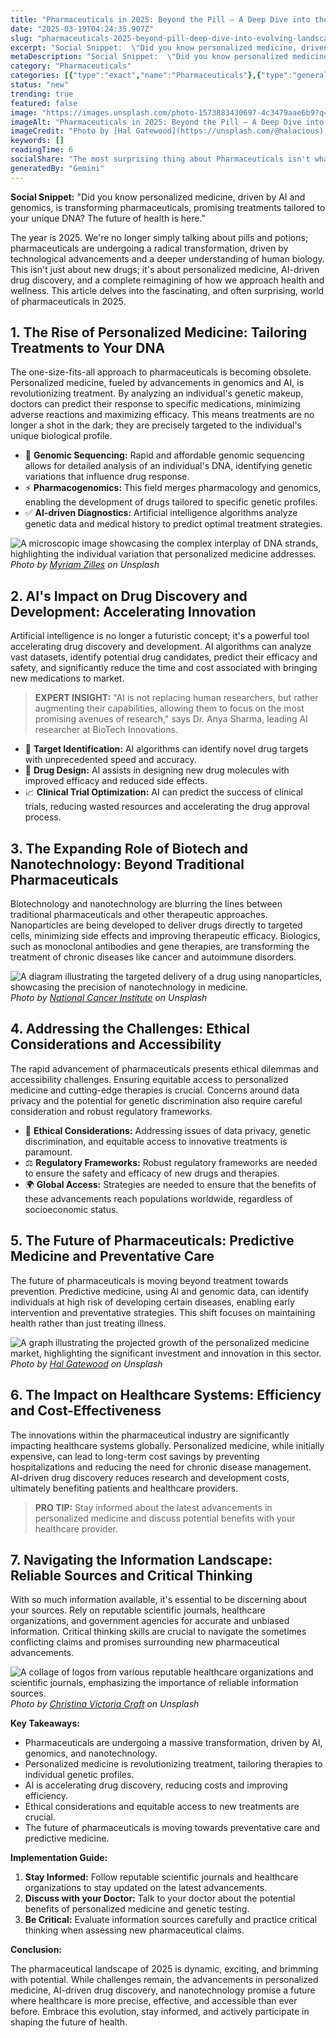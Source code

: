 ```yaml
---
title: "Pharmaceuticals in 2025: Beyond the Pill – A Deep Dive into the Evolving Landscape"
date: "2025-03-19T04:24:35.907Z"
slug: "pharmaceuticals-2025-beyond-pill-deep-dive-into-evolving-landscape"
excerpt: "Social Snippet:  \"Did you know personalized medicine, driven by AI and genomics, is transforming pharmaceuticals, promising treatments tailored to your unique DNA? The future of health is here.\""
metaDescription: "Social Snippet:  \"Did you know personalized medicine, driven by AI and genomics, is transforming pharmaceuticals, promising treatments tailored to your uni..."
category: "Pharmaceuticals"
categories: [{"type":"exact","name":"Pharmaceuticals"},{"type":"general","name":"Healthcare"},{"type":"medium","name":"Drug Development"},{"type":"specific","name":"Clinical Trials"},{"type":"niche","name":"Biomarker Analysis"}]
status: "new"
trending: true
featured: false
image: "https://images.unsplash.com/photo-1573883430697-4c3479aae6b9?q=85&w=1200&fit=max&fm=webp&auto=compress"
imageAlt: "Pharmaceuticals in 2025: Beyond the Pill – A Deep Dive into the Evolving Landscape"
imageCredit: "Photo by [Hal Gatewood](https://unsplash.com/@halacious) on Unsplash"
keywords: []
readingTime: 6
socialShare: "The most surprising thing about Pharmaceuticals isn't what most people think. Find out what experts really say about this game-changing topic."
generatedBy: "Gemini"
---
```




**Social Snippet:**  "Did you know personalized medicine, driven by AI and genomics, is transforming pharmaceuticals, promising treatments tailored to your unique DNA? The future of health is here."

The year is 2025.  We're no longer simply talking about pills and potions; pharmaceuticals are undergoing a radical transformation, driven by technological advancements and a deeper understanding of human biology.  This isn't just about new drugs; it's about personalized medicine, AI-driven drug discovery, and a complete reimagining of how we approach health and wellness.  This article delves into the fascinating, and often surprising, world of pharmaceuticals in 2025.

## 1. The Rise of Personalized Medicine: Tailoring Treatments to Your DNA

The one-size-fits-all approach to pharmaceuticals is becoming obsolete.  Personalized medicine, fueled by advancements in genomics and AI, is revolutionizing treatment.  By analyzing an individual's genetic makeup, doctors can predict their response to specific medications, minimizing adverse reactions and maximizing efficacy.  This means treatments are no longer a shot in the dark; they are precisely targeted to the individual's unique biological profile.

* 🔑 **Genomic Sequencing:**  Rapid and affordable genomic sequencing allows for detailed analysis of an individual's DNA, identifying genetic variations that influence drug response.
* ⚡ **Pharmacogenomics:** This field merges pharmacology and genomics, enabling the development of drugs tailored to specific genetic profiles.
* ✅ **AI-driven Diagnostics:** Artificial intelligence algorithms analyze genetic data and medical history to predict optimal treatment strategies.

![A microscopic image showcasing the complex interplay of DNA strands, highlighting the individual variation that personalized medicine addresses.](https://images.unsplash.com/photo-1607619056574-7b8d3ee536b2?q=85&w=1200&fit=max&fm=webp&auto=compress)
*Photo by [Myriam Zilles](https://unsplash.com/@myriamzilles) on Unsplash*

## 2. AI's Impact on Drug Discovery and Development: Accelerating Innovation

Artificial intelligence is no longer a futuristic concept; it's a powerful tool accelerating drug discovery and development.  AI algorithms can analyze vast datasets, identify potential drug candidates, predict their efficacy and safety, and significantly reduce the time and cost associated with bringing new medications to market.

> **EXPERT INSIGHT:**  "AI is not replacing human researchers, but rather augmenting their capabilities, allowing them to focus on the most promising avenues of research," says Dr. Anya Sharma, leading AI researcher at BioTech Innovations.

* 🎯 **Target Identification:** AI algorithms can identify novel drug targets with unprecedented speed and accuracy.
* 🤖 **Drug Design:** AI assists in designing new drug molecules with improved efficacy and reduced side effects.
* 📈 **Clinical Trial Optimization:** AI can predict the success of clinical trials, reducing wasted resources and accelerating the drug approval process.

## 3. The Expanding Role of Biotech and Nanotechnology:  Beyond Traditional Pharmaceuticals

Biotechnology and nanotechnology are blurring the lines between traditional pharmaceuticals and other therapeutic approaches.  Nanoparticles are being developed to deliver drugs directly to targeted cells, minimizing side effects and improving therapeutic efficacy.  Biologics, such as monoclonal antibodies and gene therapies, are transforming the treatment of chronic diseases like cancer and autoimmune disorders.

![A diagram illustrating the targeted delivery of a drug using nanoparticles, showcasing the precision of nanotechnology in medicine.](https://images.unsplash.com/photo-1576671081837-49000212a370?q=85&w=1200&fit=max&fm=webp&auto=compress)
*Photo by [National Cancer Institute](https://unsplash.com/@nci) on Unsplash*

## 4. Addressing the Challenges: Ethical Considerations and Accessibility

The rapid advancement of pharmaceuticals presents ethical dilemmas and accessibility challenges.  Ensuring equitable access to personalized medicine and cutting-edge therapies is crucial.  Concerns around data privacy and the potential for genetic discrimination also require careful consideration and robust regulatory frameworks.

* 🤔 **Ethical Considerations:**  Addressing issues of data privacy, genetic discrimination, and equitable access to innovative treatments is paramount.
* ⚖️ **Regulatory Frameworks:**  Robust regulatory frameworks are needed to ensure the safety and efficacy of new drugs and therapies.
* 🌍 **Global Access:**  Strategies are needed to ensure that the benefits of these advancements reach populations worldwide, regardless of socioeconomic status.

## 5. The Future of Pharmaceuticals:  Predictive Medicine and Preventative Care

The future of pharmaceuticals is moving beyond treatment towards prevention.  Predictive medicine, using AI and genomic data, can identify individuals at high risk of developing certain diseases, enabling early intervention and preventative strategies. This shift focuses on maintaining health rather than just treating illness.

![A graph illustrating the projected growth of the personalized medicine market, highlighting the significant investment and innovation in this sector.](https://images.unsplash.com/photo-1573883430697-4c3479aae6b9?q=85&w=1200&fit=max&fm=webp&auto=compress)
*Photo by [Hal Gatewood](https://unsplash.com/@halacious) on Unsplash*

## 6.  The Impact on Healthcare Systems:  Efficiency and Cost-Effectiveness

The innovations within the pharmaceutical industry are significantly impacting healthcare systems globally.  Personalized medicine, while initially expensive, can lead to long-term cost savings by preventing hospitalizations and reducing the need for chronic disease management.  AI-driven drug discovery reduces research and development costs, ultimately benefiting patients and healthcare providers.

> **PRO TIP:** Stay informed about the latest advancements in personalized medicine and discuss potential benefits with your healthcare provider.

## 7.  Navigating the Information Landscape:  Reliable Sources and Critical Thinking

With so much information available, it's essential to be discerning about your sources.  Rely on reputable scientific journals, healthcare organizations, and government agencies for accurate and unbiased information.  Critical thinking skills are crucial to navigate the sometimes conflicting claims and promises surrounding new pharmaceutical advancements.

![A collage of logos from various reputable healthcare organizations and scientific journals, emphasizing the importance of reliable information sources.](https://images.unsplash.com/photo-1587854692152-cbe660dbde88?q=85&w=1200&fit=max&fm=webp&auto=compress)
*Photo by [Christina Victoria Craft](https://unsplash.com/@victoriabcphotographer) on Unsplash*

**Key Takeaways:**

* Pharmaceuticals are undergoing a massive transformation, driven by AI, genomics, and nanotechnology.
* Personalized medicine is revolutionizing treatment, tailoring therapies to individual genetic profiles.
* AI is accelerating drug discovery, reducing costs and improving efficiency.
* Ethical considerations and equitable access to new treatments are crucial.
* The future of pharmaceuticals is moving towards preventative care and predictive medicine.

**Implementation Guide:**

1. **Stay Informed:** Follow reputable scientific journals and healthcare organizations to stay updated on the latest advancements.
2. **Discuss with your Doctor:**  Talk to your doctor about the potential benefits of personalized medicine and genetic testing.
3. **Be Critical:**  Evaluate information sources carefully and practice critical thinking when assessing new pharmaceutical claims.

**Conclusion:**

The pharmaceutical landscape of 2025 is dynamic, exciting, and brimming with potential.  While challenges remain, the advancements in personalized medicine, AI-driven drug discovery, and nanotechnology promise a future where healthcare is more precise, effective, and accessible than ever before.  Embrace this evolution, stay informed, and actively participate in shaping the future of health.


<div class="reading-progress-container">
  <div id="reading-progress" class="reading-progress"></div>
</div>
